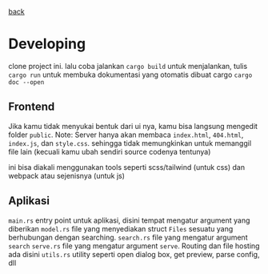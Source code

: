 [back](/readme.md)

# Developing

clone project ini. lalu coba jalankan `cargo build`
untuk menjalankan, tulis `cargo run`
untuk membuka dokumentasi yang otomatis dibuat cargo `cargo doc --open`

## Frontend

Jika kamu tidak menyukai bentuk dari ui nya, kamu bisa langsung mengedit folder `public`.
Note: Server hanya akan membaca `index.html`, `404.html`, `index.js`, dan `style.css`. sehingga tidak memungkinkan untuk memanggil file lain (kecuali kamu ubah sendiri source codenya tentunya)

ini bisa diakali menggunakan tools seperti scss/tailwind (untuk css) dan webpack atau sejenisnya (untuk js)

## Aplikasi

`main.rs` entry point untuk aplikasi, disini tempat mengatur argument yang diberikan
`model.rs` file yang menyediakan struct `Files` sesuatu yang berhubungan dengan searching.
`search.rs` file yang mengatur argument `search`
`serve.rs` file yang mengatur argument `serve`. Routing dan file hosting ada disini
`utils.rs` utility seperti open dialog box, get preview, parse config, dll
